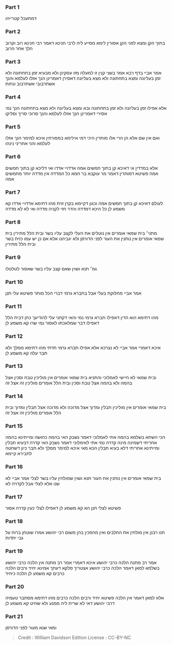 
### Part 1
דמתעכל קטרייהו 

### Part 2
בתוך הקן ומצא לפני הקן אסורין לימא מסייע ליה לרבי חנינא דאמר רבי חנינא רוב וקרוב הלך אחר הרוב 

### Part 3
אמר אביי בדף רבא אמר בשני קנין זו למעלה מזו עסקינן ולא מבעיא זמן בתחתונה ולא זמן בעליונה ומצא בתחתונה ולא מצא בעליונה דאסירן דאמרינן הנך אזלו לעלמא והנך אשתרבובי אשתרבוב ונחות 

### Part 4
אלא אפילו זמן בעליונה ולא זמן בתחתונה ובא ומצא בעליונה ולא מצא בתחתונה הנך נמי אסירי דאמרינן הנך אזלו לעלמא והנך סרוכי סריך וסליקו

### Part 5
ואם אין שם אלא הן הרי אלו מותרין היכי דמי אילימא במפורחין איכא למימר הנך אזלו לעלמא והני אחריני נינהו 

### Part 6
אלא במדדין אי דאיכא קן בתוך חמשים אמה אדדויי אדדו ואי דליכא קן בתוך חמשים אמה פשיטא דמותרין דאמר מר עוקבא בר חמא כל המדדה אין מדדה יותר מחמשים אמה

### Part 7
לעולם דאיכא קן בתוך חמשים אמה וכגון דקיימא בקרן זוית מהו דתימא אדדויי אדדו קא משמע לן כל היכא דמדדה והדר חזי לקניה מדדה ואי לא לא מדדה 

### Part 8
מתני׳ בית שמאי אומרים אין נוטלים את העלי לקצב עליו בשר ובית הלל מתירין בית שמאי אומרים אין נותנין את העור לפני הדורסן ולא יגביהנו אלא אם כן יש עמו כזית בשר ובית הלל מתירין 

### Part 9
גמ׳ תנא ושוין שאם קצב עליו בשר שאסור לטלטלו 

### Part 10
אמר אביי מחלוקת בעלי אבל בתברא גרמי דברי הכל מותר פשיטא עלי תנן 

### Part 11
מהו דתימא הוא הדין דאפילו תברא גרמי נמי והאי דקתני עלי להודיעך כחן דבית הלל דאפילו דבר שמלאכתו לאסור נמי שרו קא משמע לן

### Part 12
איכא דאמרי אמר אביי לא נצרכא אלא אפילו תברא גרמי חדתי מהו דתימא ממלך ולא תבר עלה קא משמע לן 

### Part 13
ובית שמאי לא חיישי לאמלוכי והתניא בית שמאי אומרים אין מוליכין טבח וסכין אצל בהמה ולא בהמה אצל טבח וסכין ובית הלל אומרים מוליכין זה אצל זה 

### Part 14
בית שמאי אומרים אין מוליכין תבלין ומדוך אצל מדוכה ולא מדוכה אצל תבלין ומדוך ובית הלל אומרים מוליכין זה אצל זה

### Part 15
הכי השתא בשלמא בהמה אתי לאמלוכי דאמר נשבק האי בהמה כחושה ומייתינא בהמה אחריתי דשמינה מינה קדרה נמי אתי לאימלוכי דאמר נשבק האי קדרה דבעיא תבלין ומייתינא אחריתי דלא בעיא תבלין הכא מאי איכא למימר ממלך ולא תבר כיון דשחטה לתבירא קיימא 

### Part 16
בית שמאי אומרים אין נותנין את העור תנא ושוין שמולחין עליו בשר לצלי אמר אביי לא שנו אלא לצלי אבל לקדרה לא 

### Part 17
פשיטא לצלי תנן הא קא משמע לן דאפילו לצלי כעין קדרה אסור 

### Part 18
תנו רבנן אין מולחין את החלבים ואין מהפכין בהן משום רבי יהושע אמרו שוטחן ברוח על גבי יתדות 

### Part 19
אמר רב מתנה הלכה כרבי יהושע איכא דאמרי אמר רב מתנה אין הלכה כרבי יהושע בשלמא למאן דאמר הלכה כרבי יהושע אצטריך סלקא דעתך אמינא יחיד ורבים הלכה כרבים קא משמע לן הלכה כיחיד 

### Part 20
אלא למאן דאמר אין הלכה פשיטא יחיד ורבים הלכה כרבים מהו דתימא מסתבר טעמיה דרבי יהושע דאי לא שרית ליה ממנע ולא שחיט קא משמע לן 

### Part 21
ומאי שנא מעור לפני הדורסן

>Credit : William Davidson Edition
>License : CC-BY-NC